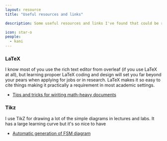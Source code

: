 ```yaml
---
layout: resource
title: "Useful resources and links"

description: Some useful resources and links I've found that could be relevant to your studies 

icon: star-o
people:
  - kani
---
```


### LaTeX 

I know most of you use the rich text editor from overleaf (if you use LaTeX at all), but learning propoer LaTeX coding and design will set you far beyond your pears when applying for jobs or in research. LaTeX makes it so easy to cite things making it practically a requirement in most academic settings. 

* [Tips and tricks for wiriting math-heavy documents](https://fanpu.io/blog/2023/latex-tips/#paired-delimiters)  

### Tikz

I use TikZ for drawing a lot of the simple diagrams in lectures and labs. It has a large learning curve but it's so nice to have  

* [Automatic generation of FSM diagram](https://madebyevan.com/fsm/)

